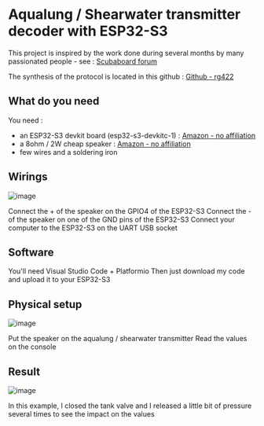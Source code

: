 # Aqualung / Shearwater transmitter decoder with ESP32-S3
This project is inspired by the work done during several months by many passionated people - see : [Scubaboard forum](https://scubaboard.com/community/threads/reading-wireless-air-transmitter-using-arduino.601083/)

The synthesis of the protocol is located in this github : [Github - rg422](https://github.com/rg422/PPS-MH8A-Transmitter)

## What do you need
You need :
- an ESP32-S3 devkit board (esp32-s3-devkitc-1) : [Amazon - no affiliation](https://www.amazon.fr/sspa/click?ie=UTF8&spc=MTo0NjY3MzU2MjYyNDY4NzU3OjE3NDg4MDA0NzU6c3BfYXRmOjMwMDEyMzA1MTM4NzIzMjo6MDo6&url=%2FESP32-S3-DevKitC-1-d%25C3%25A9veloppement-RUIZHI-ESP32-S3-WROOM-1-N16R8-Compatible%2Fdp%2FB0CPY56822%2Fref%3Dsr_1_1_sspa%3F__mk_fr_FR%3D%25C3%2585M%25C3%2585%25C5%25BD%25C3%2595%25C3%2591%26crid%3D2RLZNUFKS4N21%26dib%3DeyJ2IjoiMSJ9.YbOPs5gGHpnKMpsODreQ9JX5HxYccIQ8MpKxOvNwiV88Q9XB7p4uV82D3jJ8gEuhMm8nBnOhAmM_MM0B8MZneQepHkhB0fMz_srhLt7Ld7M5L-DpW6DEaPSTnS1C54wOEC9actJpDo4N_sKzRVzlKNieIkAGpKtShFJTFXYxEJrAoB0dZqkXWUSw60J0od2ARF_0LZCHDY_blImdHTzNP9FiL-Bh3iIDUBB3dO89iNIlXK3K8Jri54VTHarlghNNqPZYbHL5oNtUGYSDwZNd_Ax8pywbY6qjkU6Bc1EhFr4.HeSgEcWuVNLpo9pQNJ1JdSDwmvVu-mvt7z6sSouZVMQ%26dib_tag%3Dse%26keywords%3Desp32-s3-devkitc-1%26qid%3D1748800475%26s%3Delectronics%26sprefix%3Desp32-s3-devkitc-1%252Celectronics%252C69%26sr%3D1-1-spons%26sp_csd%3Dd2lkZ2V0TmFtZT1zcF9hdGY%26psc%3D1)
- a 8ohm / 2W cheap speaker : [Amazon - no affiliation](https://www.amazon.fr/dp/B00O9YGQ42?ref=ppx_yo2ov_dt_b_fed_asin_title)
- few wires and a soldering iron

## Wirings
![image](https://github.com/user-attachments/assets/dbb9efec-de91-46df-9ee4-e331d59c5bc5)

Connect the + of the speaker on the GPIO4 of the ESP32-S3
Connect the - of the speaker on one of the GND pins of the ESP32-S3
Connect your computer to the ESP32-S3 on the UART USB socket

## Software
You'll need Visual Studio Code + Platformio
Then just download my code and upload it to your ESP32-S3

## Physical setup

![image](https://github.com/user-attachments/assets/66615d05-e8f4-48cf-8a8e-36d89d0bf244)

Put the speaker on the aqualung / shearwater transmitter
Read the values on the console

## Result

![image](https://github.com/user-attachments/assets/74292ec7-edca-479f-89b8-f87916f0eca0)

In this example, I closed the tank valve and I released a little bit of pressure several times to see the impact on the values

